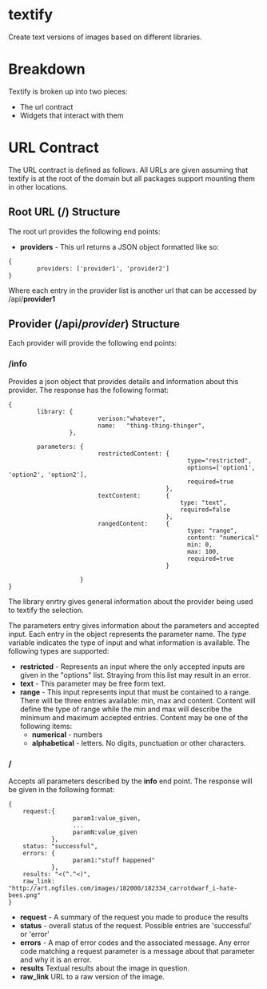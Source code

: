 textify
=======

Create text versions of images based on different libraries.

# Breakdown


Textify is broken up into two pieces:
 
 * The url contract
 * Widgets that interact with them
 
# URL Contract


The URL contract is defined as follows.  All URLs are given assuming that textify is at the root of the domain but all packages support mounting them in other locations.


## Root URL (/) Structure

The root url provides the following end points:
 
 * **providers** - This url returns a JSON object formatted like so:
 
```
{
        providers: ['provider1', 'provider2']
}
```

Where each entry in the provider list is another url that can be accessed by /api/**provider1**

## Provider (/api/*provider*) Structure


Each provider will provide the following end points:

### **/info**

Provides a json object that provides details and information about this provider.  The response has the following format:

```
{
        library: {
                         verison:"whatever",
                         name:   "thing-thing-thinger",
                 },
                 
        parameters: {
                         restrictedContent: {
                                                  type="restricted",
                                                  options=['option1', 'option2', 'option2'],
                                                  required=true
                                            },
                         textContent:       {
                                                type: "text",
                                                required=false
                                            },    
                         rangedContent:     {
                                                  type: "range",
                                                  content: "numerical"
                                                  min: 0,
                                                  max: 100,
                                                  required=true
                                            }
        
                    }
}
```
  
  The library enrtry gives general information about the provider being used to textify the selection.  
  
  The parameters entry gives information about the parameters and accepted input.  Each entry in the object represents the parameter name.  The *type* variable indicates the type of input and what information is available. The following types are supported:
  
  * **restricted** - Represents an input where the only accepted inputs are given in the "options" list. Straying from this list may result in an error.
  *  **text** - This parameter may be free form text.
  *  **range** - This input represents input that must be contained to a range.  There will be three entries available: min, max and content.  Content will define the type of range while the min and max will describe the minimum and maximum accepted entries.  Content may be one of the following items:
      * **numerical** - numbers
      * **alphabetical** - letters.  No digits, punctuation or other characters.

### **/**
Accepts all parameters described by the **info** end point.  The response will be given in the following format:

```
{
    request:{
                  param1:value_given,
                  ...
                  paramN:value_given
            },
    status: "successful",
    errors: {
                  param1:"stuff happened"
            },
    results: "<(^.^<)",
    raw_link: "http://art.ngfiles.com/images/182000/182334_carrotdwarf_i-hate-bees.png"
}
```

 * **request** - A summary of the request you made to produce the results
 * **status** - overall status of the request.  Possible entries are 'successful' or 'error'
 * **errors** - A map of error codes and the associated message.  Any error code matching a request parameter is a message about that parameter and why it is an error.
 * **results** Textual results about the image in question.
 * **raw_link** URL to a raw version of the image.

